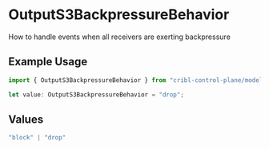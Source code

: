 # OutputS3BackpressureBehavior

How to handle events when all receivers are exerting backpressure

## Example Usage

```typescript
import { OutputS3BackpressureBehavior } from "cribl-control-plane/models";

let value: OutputS3BackpressureBehavior = "drop";
```

## Values

```typescript
"block" | "drop"
```